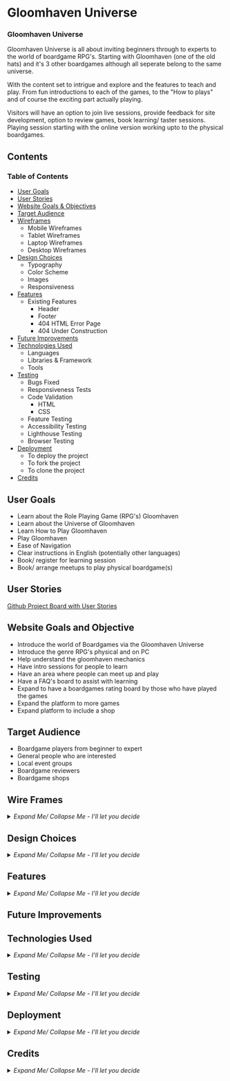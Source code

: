 # Gloomhaven Universe

### **Gloomhaven Universe** <!--Add website link in here-->

<!--Write a paragraph ot 2 About the website, it's function and goals-->

Gloomhaven Universe is all about inviting beginners through to experts to the world of boardgame RPG's. Starting with Gloomhaven (one of the old hats) and it's 3 other boardgames although all seperate belong to the same universe.

With the content set to intrigue and explore and the features to teach and play. From fun introductions to each of the games, to the "How to plays" and of course the exciting part actually playing.

Visitors will have an option to join live sessions, provide feedback for site development, option to review games, book learning/ taster sessions. Playing session starting with the online version working upto to the physical boardgames.

<!--Insert img with the different platforms and how the screen is displayed-->

## Contents
<!--Change contents to relevance this is just initial layout and add links to relevant section, use into collapse & expand lists for ease of navigation-->
### Table of Contents

- [User Goals](#user-goals) 
- [User Stories](#user-stories)
- [Website Goals & Objectives](#website-goals-and-objective)
- [Target Audience](#target-audience)
- [Wireframes](#wire-frames)
  - Mobile Wireframes
  - Tablet Wireframes
  - Laptop Wireframes
  - Desktop Wireframes
- [Design Choices](#design-choices)
  - Typography
  - Color Scheme
  - Images
  - Responsiveness
- [Features](#features) <!--Review and complete this section when wireframes completed-->
  - Existing Features
    - Header
    - Footer
    - 404 HTML Error Page
    - 404 Under Construction
- [Future Improvements](#future-improvements)
- [Technologies Used](#technologies-used)
  - Languages
  - Libraries & Framework
  - Tools
- [Testing](#testing)
  - Bugs Fixed
  - Responsiveness Tests
  - Code Validation
    - HTML
    - CSS
  - Feature Testing
  - Accessibility Testing
  - Lighthouse Testing
  - Browser Testing
- [Deployment](#deployment)
  - To deploy the project
  - To fork the project
  - To clone the project
- [Credits](#credits)

<!--Add link to back to top of contents-->

## User Goals<!--Add what I believe the user goals are-->

- Learn about the Role Playing Game (RPG's) Gloomhaven
- Learn about the Universe of Gloomhaven
- Learn How to Play Gloomhaven
- Play Gloomhaven
- Ease of Navigation
- Clear instructions in English (potentially other languages)
- Book/ register for learning session
- Book/ arrange meetups to play physical boardgame(s)

## User Stories<!--Use github project and use link-->

[Github Project Board with User Stories](https://github.com/users/JLatham85/projects/3)

## Website Goals and Objective<!--Whats my aim for this website-->

- Introduce the world of Boardgames via the Gloomhaven Universe
- Introduce the genre RPG's physical and on PC
- Help understand the gloomhaven mechanics
- Have intro sessions for people to learn
- Have an area where people can meet up and play
- Have a FAQ's board to assist with learning
- Expand to have a boardgames rating board by those who have played the games
- Expand the platform to more games
- Expand platform to include a shop

## Target Audience<!--Who or what audience is the website aimed at-->

- Boardgame players from beginner to expert
- General people who are interested
- Local event groups
- Boardgame reviewers
- Boardgame shops

## Wire Frames<!--Add what tool was used explain best practices-->

<details> 
<summary><i>Expand Me/ Collapse Me - I'll let you decide</i></summary>

#### **Home Page Wireframes** <!--Create link to wireframe or copy and paste wireframe-->

<details> 
<summary><i>Expand Me/ Collapse Me - I'll let you decide</i></summary>

- [Mobile, iPad & Navbar Wireframes](<./assets/images/Wireframes/Home Wireframe Mobile iPad Navbar.png>)

- [Laptop Wireframe](<./assets/images/Wireframes/Home Wireframe Laptop.png>)

- [Desktop Wireframe](<./assets/images/Wireframes/Home Wireframe Desktop.png>)

</details>

#### **Buttons & Bugs Page Wireframes** <!--Create link to wireframe or copy and paste wireframe-->

<details> 
<summary><i>Expand Me/ Collapse Me - I'll let you decide</i></summary>

- [Mobile, iPad & Navbar Wireframes](<./assets/images/Wireframes/Buttons & Bugs Mobile iPad.png>)

- [Laptop Wireframe](<./assets/images/Wireframes/Buttons & Bugs Laptop.png>)

- [Desktop Wireframe](<./assets/images/Wireframes/Buttons & Bugs Desktop.png>)

</details>

#### **Gloomhaven Page Wireframes** <!--Create link to wireframe or copy and paste wireframe-->

<details> 
<summary><i>Expand Me/ Collapse Me - I'll let you decide</i></summary>

- [Mobile, iPad & Navbar Wireframes](<./assets/images/Wireframes/Gloomhaven Mobile iPad.png>)

- [Laptop Wireframe](<./assets/images/Wireframes/Gloomhaven Laptop.png>)

- [Desktop Wireframe](<./assets/images/Wireframes/Gloomhaven Desktop.png>)

</details>

#### **Frosthaven Page Wireframes** <!--Create link to wireframe or copy and paste wireframe-->

<details> 
<summary><i>Expand Me/ Collapse Me - I'll let you decide</i></summary>

- [Mobile, iPad & Navbar Wireframes](<./assets/images/Wireframes/Frosthaven Mobile iPad.png>)

- [Laptop Wireframe](<./assets/images/Wireframes/Frosthaven Laptop.png>)

- [Desktop Wireframe](<./assets/images/Wireframes/Frosthaven Desktop.png>)

</details>

#### **Gloomhaven Online Page Wireframes** <!--Create link to wireframe or copy and paste wireframe-->

<details> 
<summary><i>Expand Me/ Collapse Me - I'll let you decide</i></summary>

- [Mobile, iPad & Navbar Wireframes](<./assets/images/Wireframes/Gloomhaven Online Mobile iPad.png>)

- [Laptop Wireframe](<./assets/images/Wireframes/Gloomhaven Online Laptop.png>)

- [Desktop Wireframe](<./assets/images/Wireframes/Home Wireframe Desktop.png>)

</details>

#### **Events Page Wireframes** <!--Create link to wireframe or copy and paste wireframe-->

<details> 
<summary><i>Expand Me/ Collapse Me - I'll let you decide</i></summary>

- [Mobile, iPad & Navbar Wireframes](<./assets/images/Wireframes/Events Mobile iPad.png>)

- [Laptop Wireframe](<./assets/images/Wireframes/Events Laptop.png>)

- [Desktop Wireframe](<./assets/images/Wireframes/Events Desktop.png>)

</details>

#### **Contacts Page Wireframes** <!--Create link to wireframe or copy and paste wireframe-->

<details> 
<summary><i>Expand Me/ Collapse Me - I'll let you decide</i></summary>

- [Mobile, iPad & Navbar Wireframes](<./assets/images/Wireframes/Contacts Mobile iPad.png>)

- [Laptop Wireframe](<./assets/images/Wireframes/Conatcts Laptop.png>)

- [Desktop Wireframe](<./assets/images/Wireframes/Contacts Desktop.png>)

</details>

#### **Form Pop Ups Wireframes** <!--Create link to wireframe or copy and paste wireframe-->

<details> 
<summary><i>Expand Me/ Collapse Me - I'll let you decide</i></summary>

- [Meetup Form Wireframe](<./assets/images/Wireframes/Meet Up Form.png>)

- [Introduction Form Wireframe](<./assets/images/Wireframes/Introduction Form.png>)

- Feedback Form Part 1 & 2
  - [Feedback Form Part 1 Wireframe](<./assets/images/Wireframes/Feedback Form Part 1.png>)
  - [Feedback Form Part 2 Wireframe](<./assets/images/Wireframes/Feedback Form Part 2.png>)
</details>

#### **404 Error Page Wireframes** <!--Create link to wireframe or copy and paste wireframe-->

<details> 
<summary><i>Expand Me/ Collapse Me - I'll let you decide</i></summary>

- [Mobile, iPad & Navbar Wireframes](<./assets/images/Wireframes/404 Mobile iPad.png>)

- [Laptop Wireframe](<./assets/images/Wireframes/404 Laptop.png>)

- [Desktop Wireframe](<./assets/images/Wireframes/404 Desktop.png>)

</details>

#### **Under Construction Page Wireframes** <!--Create link to wireframe or copy and paste wireframe-->

<details> 
<summary><i>Expand Me/ Collapse Me - I'll let you decide</i></summary>

- [Mobile, iPad & Navbar Wireframes](<./assets/images/Wireframes/Under Construciotn Mobile iPad.png>)

- [Laptop Wireframe](<./assets/images/Wireframes/Under Construciotn Laptop.png>)

- [Desktop Wireframe](<./assets/images/Wireframes/Under Construciotn Desktop.png>)

</details>

</details>

## Design Choices

<details> 
<summary><i>Expand Me/ Collapse Me - I'll let you decide</i></summary>

#### **Typography**

<details> 
<summary><i>Expand Me/ Collapse Me - I'll let you decide</i></summary>

</details>

#### **Color Scheme** <!--Use a contrast site as well and mention this-->

<!--CSS Name - Color in css thats pre-determined-->
<!--Comment - Where is this predetermined color for-->

<details> 
<summary><i>Expand Me/ Collapse Me - I'll let you decide</i></summary>

| CSS Name | HEX | RGB | Comment |
|----------|:---:|:---:|---------|
|Example 1 | Ex1 | Ex 1| Example 1 | 

</details>

#### **Images** <!--Insert any tools used to generate images and add which programme we used to render-->

<details> 
<summary><i>Expand Me/ Collapse Me - I'll let you decide</i></summary>

</details>

#### **Responsiveness**

<details> 
<summary><i>Expand Me/ Collapse Me - I'll let you decide</i></summary>

</details>

</details> <!--Insert before this details to include in Design choices-->

<!--Add back to top link for design choices-->

## Features<!--Add features as we go on with coding written-->

<details> 
<summary><i>Expand Me/ Collapse Me - I'll let you decide</i></summary>

#### **Existing Features** <!--Add features as we go on with coding evidenced-->

- Header

- Footer

- Events Page

- 404 HTML Error Page

- Under Construction Page

- **Space for additional remove if not needed**<!--Add additional when wireframe designs is done-->

</details>

</details> <!--Insert before this details to include in Design choices-->

<!--Add back to top link for design choices-->

## Future Improvements<!--Add targets once website complete-->

## Technologies Used

<details>
<summary><i>Expand Me/ Collapse Me - I'll let you decide</i></summary>

#### **Languages**

- HTML5 <!--Link to description-->
- CSS <!--Link to description-->

#### **Libraries and Framework** <!--List below is genric add/ remove where necessary-->

- Bootstrap
- Font Awesone
- Google Fonts
- Favicon

#### **Tools** <!--List below is genric add/ remove where necessary-->

- VS Code
- GitHub
- GitPod
- Balsamiq
- W3C HTML Validation
- W3C CSS Validation

</details>

## Testing<!--Brief description of how, what & why was tested-->

<details> 
<summary><i>Expand Me/ Collapse Me - I'll let you decide</i></summary>

#### **Bugs** <!--Any bugs found status and if fixed in a table array-->

<details> 
<summary><i>Expand Me/ Collapse Me - I'll let you decide</i></summary>

| Bug Found | Progress | Description of Bug | If resolved how |
|-----------|----------|--------------------|-----------------|
|Example 1  | Ex1      | Ex 1               | Example 1       | 

</details>

#### **Responsiness Tests**

<details> 
<summary><i>Expand Me/ Collapse Me - I'll let you decide</i></summary>

<!--Couple of paragraphs on what test where ran how, where, why. Also table array for checklist-->

| Screen Size Class | Screen Device | Navigation | Element Alignments | Content Placement | Functionality | Bugs (if any explain how fixed) |
|-------------------|---------------|------------|--------------------|-------------------|--------------|----------------------------------|
|Example1           | Ex1           | Ex 1       | Example1           |Example1           | Example1      | Example1                         |

</details>

#### **Code Validation**

<details> 
<summary><i>Expand Me/ Collapse Me - I'll let you decide</i></summary>

##### HTML:
<!--Brief description of validators used, what was tested i.e. page amount, how many errors. Also Pic example-->

##### CSS:

<!--Brief description of validators used, what was tested i.e. page amount, how many errors. Also Pic example-->

</details>

#### **Feature Testing** <!--How, what, why & result description - potentially create checklist in excel or table here of features and testing results-->

<details> 
<summary><i>Expand Me/ Collapse Me - I'll let you decide</i></summary>

</details> <!--Add above here for Feature Testing-->

#### **Accessibility Testing**

<details> 
<summary><i>Expand Me/ Collapse Me - I'll let you decide</i></summary>

##### **Wave Tool** <!--Use wave tool to test and how, what, where, why & result if errors-->

##### **Color Contrast** <!--Use Color contrast accessibility tester. How, what, where, why & result if errors-->

</details>

#### **Lighthouse Testing** <!--How, what, why & result description - potentially download errors page convert to excel list How, what, where, why & result if errors-->

<details> 
<summary><i>Expand Me/ Collapse Me - I'll let you decide</i></summary>

</details> <!--Add above here for Lighthouse Testing-->

#### **Browser Testing** <!--Search top browsers and test website on all, give descriptions and examples-->

<details> 
<summary><i>Expand Me/ Collapse Me - I'll let you decide</i></summary>

</details> <!--Add above here for Browser Testing-->

</details>

## **Deployment**<!--Describe how you deployed (if relevant also forked & cloned) through GitHub-->

<details> 
<summary><i>Expand Me/ Collapse Me - I'll let you decide</i></summary>

</details> <!--Add above here for Deployment-->

## **Credits**

<details> 
<summary><i>Expand Me/ Collapse Me - I'll let you decide</i></summary>

- Supported from:
  - Simen Daehlin

- Coding Assistance and inspiration:
  - Example

- Visual Content:
  - Example

- Images:
  - Example

</details> <!--Add above here for Credits-->
